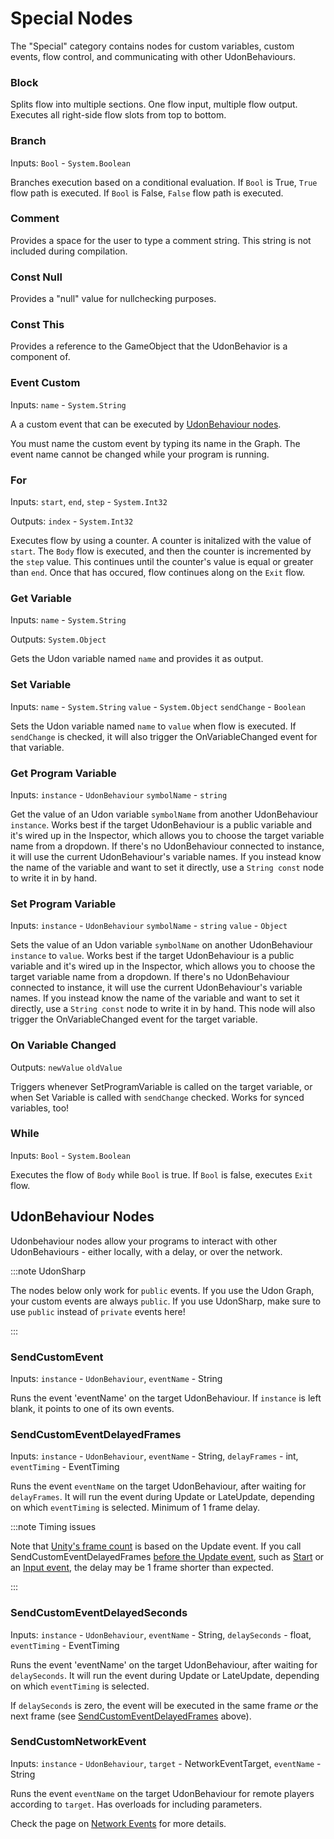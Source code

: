 # Special Nodes

The "Special" category contains nodes for custom variables, custom events, flow control, and communicating with other UdonBehaviours.

### Block
Splits flow into multiple sections. One flow input, multiple flow output. Executes all right-side flow slots from top to bottom.

### Branch
Inputs: `Bool` - `System.Boolean`

Branches execution based on a conditional evaluation. If `Bool` is True, `True` flow path is executed. If `Bool` is False, `False` flow path is executed.

### Comment
Provides a space for the user to type a comment string. This string is not included during compilation.

### Const Null
Provides a "null" value for nullchecking purposes.

### Const This
Provides a reference to the GameObject that the UdonBehavior is a component of.

### Event Custom
Inputs: `name` - `System.String`

A a custom event that can be executed by [UdonBehaviour nodes](#udonbehaviour-nodes). 

You must name the custom event by typing its name in the Graph. The event name cannot be changed while your program is running.

### For
Inputs: `start`, `end`, `step` - `System.Int32`

Outputs: `index` - `System.Int32`

Executes flow by using a counter. A counter is initalized with the value of `start`. The `Body` flow is executed, and then the counter is incremented by the `step` value. This continues until the counter's value is equal or greater than `end`. Once that has occured, flow continues along on the `Exit` flow.

### Get Variable
Inputs: `name` - `System.String`

Outputs: `System.Object`

Gets the Udon variable named `name` and provides it as output.

### Set Variable
Inputs: `name` - `System.String` `value` - `System.Object` `sendChange` - `Boolean`

Sets the Udon variable named `name` to `value` when flow is executed. If `sendChange` is checked, it will also trigger the OnVariableChanged event for that variable.

### Get Program Variable
Inputs: `instance` - `UdonBehaviour` `symbolName` - `string`

Get the value of an Udon variable `symbolName` from another UdonBehaviour `instance`. Works best if the target UdonBehaviour is a public variable and it's wired up in the Inspector, which allows you to choose the target variable name from a dropdown. If there's no UdonBehaviour connected to instance, it will use the current UdonBehaviour's variable names. If you instead know the name of the variable and want to set it directly, use a `String const` node to write it in by hand.

### Set Program Variable
Inputs: `instance` - `UdonBehaviour` `symbolName` - `string` `value` - `Object`

Sets the value of an Udon variable `symbolName` on another UdonBehaviour `instance` to `value`. Works best if the target UdonBehaviour is a public variable and it's wired up in the Inspector, which allows you to choose the target variable name from a dropdown. If there's no UdonBehaviour connected to instance, it will use the current UdonBehaviour's variable names. If you instead know the name of the variable and want to set it directly, use a `String const` node to write it in by hand. This node will also trigger the OnVariableChanged event for the target variable.

### On Variable Changed
Outputs: `newValue` `oldValue`

Triggers whenever SetProgramVariable is called on the target variable, or when Set Variable is called with `sendChange` checked. Works for synced variables, too!

### While
Inputs: `Bool` - `System.Boolean`

Executes the flow of `Body` while `Bool` is true. If `Bool` is false, executes `Exit` flow.

## UdonBehaviour Nodes
Udonbehaviour nodes allow your programs to interact with other UdonBehaviours - either locally, with a delay, or over the network.

:::note UdonSharp

The nodes below only work for `public` events. If you use the Udon Graph, your custom events are always `public`. If you use UdonSharp, make sure to use `public` instead of `private` events here!

:::

### SendCustomEvent
Inputs: `instance` - `UdonBehaviour`, `eventName` - String

Runs the event 'eventName' on the target UdonBehaviour. If `instance` is left blank, it points to one of its own events.

### SendCustomEventDelayedFrames
Inputs: `instance` - `UdonBehaviour`, `eventName` - String, `delayFrames` - int, `eventTiming` - EventTiming

Runs the event `eventName` on the target UdonBehaviour, after waiting for `delayFrames`. It will run the event during Update or LateUpdate, depending on which `eventTiming` is selected. Minimum of 1 frame delay.

:::note Timing issues

Note that [Unity's frame count](https://docs.unity3d.com/ScriptReference/Time-frameCount.html) is based on the Update event. If you call SendCustomEventDelayedFrames [before the Update event](/worlds/udon/event-execution-order), such as [Start](https://docs.unity3d.com/ScriptReference/MonoBehaviour.Start.html) or an [Input event](/worlds/udon/input-events), the delay may be 1 frame shorter than expected.

:::

### SendCustomEventDelayedSeconds
Inputs: `instance` - `UdonBehaviour`, `eventName` - String, `delaySeconds` - float, `eventTiming` - EventTiming

Runs the event 'eventName' on the target UdonBehaviour, after waiting for `delaySeconds`. It will run the event during Update or LateUpdate, depending on which `eventTiming` is selected.

If `delaySeconds` is zero, the event will be executed in the same frame *or* the next frame (see [SendCustomEventDelayedFrames](/worlds/udon/graph/special-nodes#sendcustomeventdelayedframes) above).

### SendCustomNetworkEvent
Inputs: `instance` - `UdonBehaviour`, `target` - NetworkEventTarget, `eventName` - String

Runs the event `eventName` on the target UdonBehaviour for remote players according to `target`. Has overloads for including parameters.

Check the page on [Network Events](/worlds/udon/networking/events) for more details.